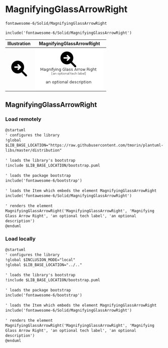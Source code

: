 # MagnifyingGlassArrowRight


```text
fontawesome-6/Solid/MagnifyingGlassArrowRight
```

```text
include('fontawesome-6/Solid/MagnifyingGlassArrowRight')
```



| Illustration | MagnifyingGlassArrowRight |
| :---: | :---: |
| ![illustration for Illustration](../../fontawesome-6/Solid/MagnifyingGlassArrowRight.png) | ![illustration for MagnifyingGlassArrowRight](../../fontawesome-6/Solid/MagnifyingGlassArrowRight.Local.png) |




## MagnifyingGlassArrowRight

### Load remotely
```plantuml
@startuml
' configures the library
!global $LIB_BASE_LOCATION="https://raw.githubusercontent.com/tmorin/plantuml-libs/master/distribution"

' loads the library's bootstrap
!include $LIB_BASE_LOCATION/bootstrap.puml

' loads the package bootstrap
include('fontawesome-6/bootstrap')

' loads the Item which embeds the element MagnifyingGlassArrowRight
include('fontawesome-6/Solid/MagnifyingGlassArrowRight')

' renders the element
MagnifyingGlassArrowRight('MagnifyingGlassArrowRight', 'Magnifying Glass Arrow Right', 'an optional tech label', 'an optional description')
@enduml
```

### Load locally
```plantuml
@startuml
' configures the library
!global $INCLUSION_MODE="local"
!global $LIB_BASE_LOCATION="../.."

' loads the library's bootstrap
!include $LIB_BASE_LOCATION/bootstrap.puml

' loads the package bootstrap
include('fontawesome-6/bootstrap')

' loads the Item which embeds the element MagnifyingGlassArrowRight
include('fontawesome-6/Solid/MagnifyingGlassArrowRight')

' renders the element
MagnifyingGlassArrowRight('MagnifyingGlassArrowRight', 'Magnifying Glass Arrow Right', 'an optional tech label', 'an optional description')
@enduml
```


